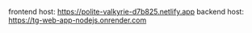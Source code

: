 frontend host: https://polite-valkyrie-d7b825.netlify.app
backend host: https://tg-web-app-nodejs.onrender.com
